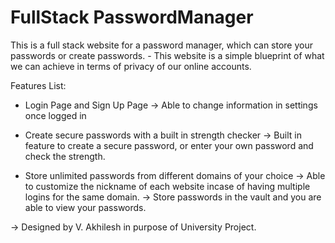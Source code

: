 # FullStack PasswordManager
This is a full stack website for a password manager, which can store your passwords or create passwords.
      - This website is a simple blueprint of what we can achieve in terms of privacy of our online accounts.

Features List:

- Login Page and Sign Up Page
        -> Able to change information in settings once logged in
  
- Create secure passwords with a built in strength checker
        -> Built in feature to create a secure password, or enter your own password and check the strength.
  
- Store unlimited passwords from different domains of your choice
      -> Able to customize the nickname of each website incase of having multiple logins for the same domain.
      -> Store passwords in the vault and you are able to view your passwords.


-> Designed by V. Akhilesh in purpose of University Project.
